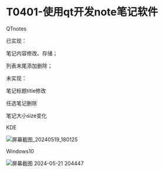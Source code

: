 # T0401-使用qt开发note笔记软件
QTnotes

已实现：

  笔记内容修改、存储；

  列表末尾添加删除；

未实现：

  笔记标题title修改

  任选笔记删除

  笔记大小size变化


KDE

![屏幕截图_20240519_180125](https://github.com/EnLightGu/T0401/assets/84883393/a417b8f8-7336-4b69-b1f9-c832f2691ab8)

Windows10

![屏幕截图 2024-05-21 204447](https://github.com/EnLightGu/T0401/assets/84883393/05b81c1a-5ab6-4e56-9c96-2e44bfa51ef2)
